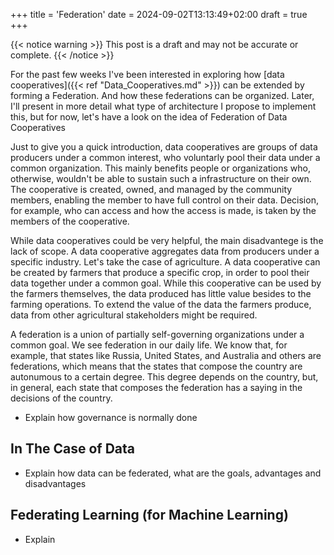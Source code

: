 +++
title = 'Federation'
date = 2024-09-02T13:13:49+02:00
draft = true
+++

{{< notice warning >}}
    This post is a draft and may not be accurate or complete.
{{< /notice >}}

For the past few weeks I've been interested in exploring how [data cooperatives]({{< ref "Data_Cooperatives.md" >}}) can be extended by forming a Federation. And how these federations can be organized. Later, I'll present in more detail what type of architecture I propose to implement this, but for now, let's have a look on the idea of Federation of Data Cooperatives 

Just to give you a quick introduction, data cooperatives are groups of data producers under a common interest, who voluntarly pool their data under a common organization. This mainly benefits people or organizations who, otherwise, wouldn't be able to sustain such a infrastructure on their own. The cooperative is created, owned, and managed by the community members, enabling the member to have full control on their data. Decision, for example, who can access and how the access is made, is taken by the members of the cooperative. 

While data cooperatives could be very helpful, the main disadvantege is the lack of scope. A data cooperative aggregates data from producers under a specific industry. Let's take the case of agriculture. A data cooperative can be created by farmers that produce a specific crop, in order to pool their data together under a common goal. While this cooperative can be used by the farmers themselves, the data produced has little value besides to the farming operations. To extend the value of the data the farmers produce, data from other agricultural stakeholders might be required. 

A federation is a union of partially self-governing organizations under a common goal. We see federation in our daily life. We know that, for example, that states like Russia, United States, and Australia and others are federations, which means that the states that compose the country are autonumous to a certain degree. This degree depends on the country, but, in general, each state that composes the federation has a saying in the decisions of the country.

- Explain how governance is normally done

## In The Case of Data

- Explain how data can be federated, what are the goals, advantages and disadvantages

## Federating Learning (for Machine Learning)

- Explain